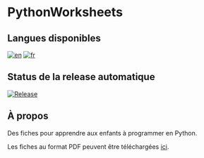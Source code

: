# PythonWorksheets

## Langues disponibles

[![en](https://img.shields.io/badge/lang-en-red.svg)](https://github.com/ColinPitrat/PythonWorksheets/blob/main/README.md)
[![fr](https://img.shields.io/badge/lang-fr-blue.svg)](https://github.com/ColinPitrat/PythonWorksheets/blob/main/README-fr.md)

## Status de la release automatique

[![Release](https://github.com/ColinPitrat/PythonWorksheets/actions/workflows/build.yml/badge.svg)](https://github.com/ColinPitrat/PythonWorksheets/actions/workflows/build.yml)

## À propos

Des fiches pour apprendre aux enfants à programmer en Python.

Les fiches au format PDF peuvent être téléchargées [ici](https://github.com/ColinPitrat/PythonWorksheets/releases/download/latest/python-sheets-fr.zip).

